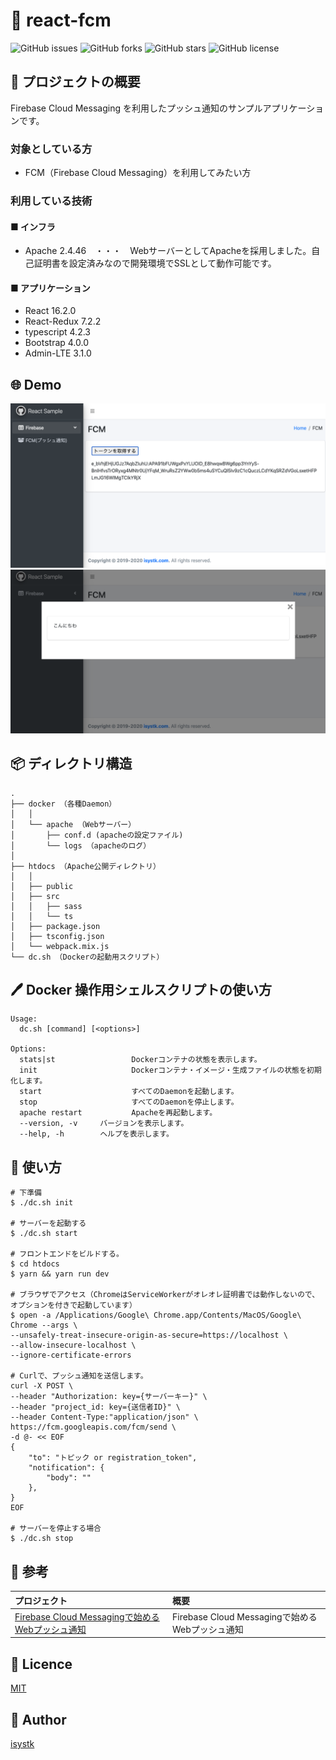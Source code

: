🌙 react-fcm
====

![GitHub issues](https://img.shields.io/github/issues/isystk/react-fcm)
![GitHub forks](https://img.shields.io/github/forks/isystk/react-fcm)
![GitHub stars](https://img.shields.io/github/stars/isystk/react-fcm)
![GitHub license](https://img.shields.io/github/license/isystk/react-fcm)

## 📗 プロジェクトの概要

Firebase Cloud Messaging を利用したプッシュ通知のサンプルアプリケーションです。

### 対象としている方
- FCM（Firebase Cloud Messaging）を利用してみたい方

### 利用している技術

#### ■ インフラ
- Apache 2.4.46　・・・　WebサーバーとしてApacheを採用しました。自己証明書を設定済みなので開発環境でSSLとして動作可能です。

#### ■ アプリケーション
- React 16.2.0
- React-Redux 7.2.2
- typescript 4.2.3
- Bootstrap 4.0.0
- Admin-LTE 3.1.0

## 🌐 Demo

![サンプル画面](./front.png "サンプル画面")
![プッシュ通知を受信した時](./front2.png "プッシュ通知を受信した時")

## 📦 ディレクトリ構造

```
.
├── docker （各種Daemon）
│   │
│   └── apache （Webサーバー）
│       ├── conf.d (apacheの設定ファイル)
│       └── logs （apacheのログ）
│
├── htdocs （Apache公開ディレクトリ）
│   │
│   ├── public
│   ├── src
│   │   ├── sass
│   │   └── ts
│   ├── package.json
│   ├── tsconfig.json
│   └── webpack.mix.js
└── dc.sh （Dockerの起動用スクリプト）
```

## 🖊️ Docker 操作用シェルスクリプトの使い方

```
Usage:
  dc.sh [command] [<options>]

Options:
  stats|st                 Dockerコンテナの状態を表示します。
  init                     Dockerコンテナ・イメージ・生成ファイルの状態を初期化します。
  start                    すべてのDaemonを起動します。
  stop                     すべてのDaemonを停止します。
  apache restart           Apacheを再起動します。
  --version, -v     バージョンを表示します。
  --help, -h        ヘルプを表示します。
```

## 💬 使い方

```
# 下準備
$ ./dc.sh init

# サーバーを起動する
$ ./dc.sh start

# フロントエンドをビルドする。
$ cd htdocs
$ yarn && yarn run dev

# ブラウザでアクセス（ChromeはServiceWorkerがオレオレ証明書では動作しないので、オプションを付きで起動しています）
$ open -a /Applications/Google\ Chrome.app/Contents/MacOS/Google\ Chrome --args \
--unsafely-treat-insecure-origin-as-secure=https://localhost \
--allow-insecure-localhost \
--ignore-certificate-errors

# Curlで、プッシュ通知を送信します。
curl -X POST \
--header "Authorization: key={サーバーキー}" \
--header "project_id: key={送信者ID}" \
--header Content-Type:"application/json" \
https://fcm.googleapis.com/fcm/send \
-d @- << EOF
{
    "to": "トピック or registration_token",
    "notification": {
        "body": ""
    },
}
EOF

# サーバーを停止する場合
$ ./dc.sh stop
```

## 🎨 参考

| プロジェクト| 概要|
| :---------------------------------------| :-------------------------------|
| [Firebase Cloud Messagingで始めるWebプッシュ通知](https://qiita.com/ryo_hisano/items/1171beca22d5a04ed802)| Firebase Cloud Messagingで始めるWebプッシュ通知 |


## 🎫 Licence

[MIT](https://github.com/isystk/react-fcm/blob/master/LICENSE)

## 👀 Author

[isystk](https://github.com/isystk)

